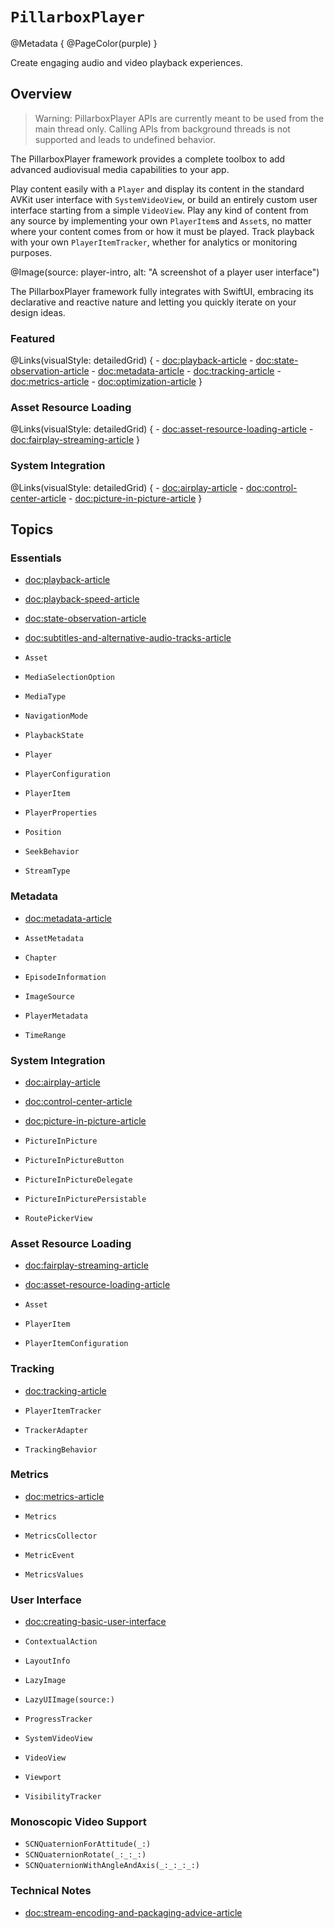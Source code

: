 # ``PillarboxPlayer``

@Metadata {
    @PageColor(purple)
}

Create engaging audio and video playback experiences.

## Overview

> Warning: PillarboxPlayer APIs are currently meant to be used from the main thread only. Calling APIs from background threads is not supported and leads to undefined behavior.

The PillarboxPlayer framework provides a complete toolbox to add advanced audiovisual media capabilities to your app.

Play content easily with a ``Player`` and display its content in the standard AVKit user interface with ``SystemVideoView``, or build an entirely custom user interface starting from a simple ``VideoView``. Play any kind of content from any source by implementing your own ``PlayerItem``s and ``Asset``s, no matter where your content comes from or how it must be played. Track playback with your own ``PlayerItemTracker``, whether for analytics or monitoring purposes.

@Image(source: player-intro, alt: "A screenshot of a player user interface")

The PillarboxPlayer framework fully integrates with SwiftUI, embracing its declarative and reactive nature and letting you quickly iterate on your design ideas.

### Featured

@Links(visualStyle: detailedGrid) {
    - <doc:playback-article>
    - <doc:state-observation-article>
    - <doc:metadata-article>
    - <doc:tracking-article>
    - <doc:metrics-article>
    - <doc:optimization-article>
}

### Asset Resource Loading

@Links(visualStyle: detailedGrid) {
    - <doc:asset-resource-loading-article>
    - <doc:fairplay-streaming-article>
}

### System Integration

@Links(visualStyle: detailedGrid) {
    - <doc:airplay-article>
    - <doc:control-center-article>
    - <doc:picture-in-picture-article>
}

## Topics

### Essentials

- <doc:playback-article>
- <doc:playback-speed-article>
- <doc:state-observation-article>
- <doc:subtitles-and-alternative-audio-tracks-article>

- ``Asset``
- ``MediaSelectionOption``
- ``MediaType``
- ``NavigationMode``
- ``PlaybackState``
- ``Player``
- ``PlayerConfiguration``
- ``PlayerItem``
- ``PlayerProperties``
- ``Position``
- ``SeekBehavior``
- ``StreamType``

### Metadata

- <doc:metadata-article>

- ``AssetMetadata``
- ``Chapter``
- ``EpisodeInformation``
- ``ImageSource``
- ``PlayerMetadata``
- ``TimeRange``

### System Integration

- <doc:airplay-article>
- <doc:control-center-article>
- <doc:picture-in-picture-article>

- ``PictureInPicture``
- ``PictureInPictureButton``
- ``PictureInPictureDelegate``
- ``PictureInPicturePersistable``
- ``RoutePickerView``

### Asset Resource Loading

- <doc:fairplay-streaming-article>
- <doc:asset-resource-loading-article>

- ``Asset``
- ``PlayerItem``
- ``PlayerItemConfiguration``

### Tracking

- <doc:tracking-article>

- ``PlayerItemTracker``
- ``TrackerAdapter``
- ``TrackingBehavior``

### Metrics

- <doc:metrics-article>

- ``Metrics``
- ``MetricsCollector``
- ``MetricEvent``
- ``MetricsValues``

### User Interface

- <doc:creating-basic-user-interface>

- ``ContextualAction``
- ``LayoutInfo``
- ``LazyImage``
- ``LazyUIImage(source:)``
- ``ProgressTracker``
- ``SystemVideoView``
- ``VideoView``
- ``Viewport``
- ``VisibilityTracker``

### Monoscopic Video Support

- ``SCNQuaternionForAttitude(_:)``
- ``SCNQuaternionRotate(_:_:_:)``
- ``SCNQuaternionWithAngleAndAxis(_:_:_:_:)``

### Technical Notes

- <doc:stream-encoding-and-packaging-advice-article>
